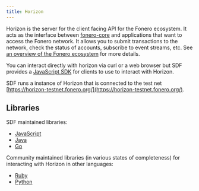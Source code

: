 ```yaml
---
title: Horizon
---
```


Horizon is the server for the client facing API for the Fonero ecosystem.  It acts as the interface between [fonero-core](https://www.fonero.org/developers/learn/fonero-core) and applications that want to access the Fonero network. It allows you to submit transactions to the network, check the status of accounts, subscribe to event streams, etc. See [an overview of the Fonero ecosystem](https://www.fonero.org/developers/guides/) for more details.

You can interact directly with horizon via curl or a web browser but SDF provides a [JavaScript SDK](https://www.fonero.org/developers/js-fonero-sdk/learn/) for clients to use to interact with Horizon.

SDF runs a instance of Horizon that is connected to the test net [https://horizon-testnet.fonero.org/](https://horizon-testnet.fonero.org/).

## Libraries

SDF maintained libraries:<br />
- [JavaScript](https://github.com/fonero-project/js-fonero-sdk)
- [Java](https://github.com/fonero-project/java-fonero-sdk)
- [Go](https://github.com/fonero-project/fonero-golang)

Community maintained libraries (in various states of completeness) for interacting with Horizon in other languages:<br>
- [Ruby](https://github.com/fonero-project/ruby-fonero-sdk)
- [Python](https://github.com/FoneroCN/py-fonero-base)
